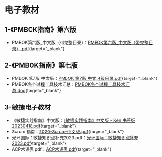 # 电子教材

## 1-《PMBOK指南》第六版

 * PMBOK第六版_中文版（带完整目录）：[PMBOK第六版_中文版（带完整目录）.pdf](/资料/1-电子教材/PMBOK第六版_中文版（带完整目录）.pdf){target="_blank"}

## 2-《PMBOK指南》第七版

 * PMBOK 第7版 中文版：[PMBOK 第7版 中文_4级目录.pdf](/资料/1-电子教材/PMBOK%20第7版%20中文_4级目录.pdf){target="_blank"}  
 * PMBOK各个过程工具技术汇总：[PMBOK各个过程工具技术汇总.doc](/资料/1-电子教材/PMBOK各个过程工具技术汇总.doc){target="_blank"}

## 3-敏捷电子教材

 * 《敏捷实践指南》中文版：[《敏捷实践指南》中文版 - Ken 书签版 20230418.pdf](/资料/1-电子教材/《敏捷实践指南》中文版%20-%20Ken%20书签版%2020230418.pdf){target="_blank"}  
 * Scrum 指南：[2020-Scrum-中文版.pdf](/资料/1-电子教材/2020-Scrum-中文版.pdf){target="_blank"}  
 * 光环国际：敏捷知识点补充2023.pdf：[光环国际：敏捷知识点补充2023.pdf](/资料/1-电子教材/光环国际：敏捷知识点补充2023.pdf){target="_blank"}  
 * ACP术语表.pdf：[ACP术语表.pdf](/资料/1-电子教材/ACP术语表.pdf){target="_blank"}  